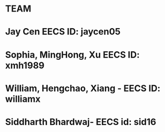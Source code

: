 # TEAM
# Jay Cen EECS ID: jaycen05 
# Sophia, MingHong, Xu EECS ID: xmh1989
# William, Hengchao, Xiang - EECS ID: williamx
# Siddharth Bhardwaj- EECS id: sid16 
# 
